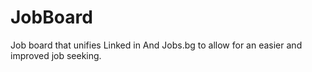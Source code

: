 # JobBoard
Job board that unifies Linked in And Jobs.bg to allow for an easier and improved job seeking. 
